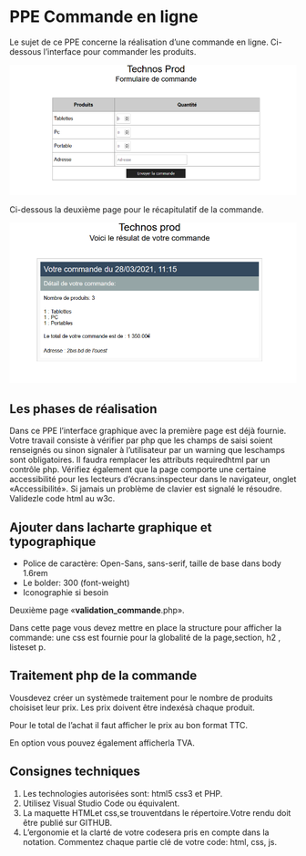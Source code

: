 # PPE Commande en ligne

Le sujet de ce PPE concerne la réalisation d’une commande en ligne. Ci-dessous l’interface pour commander les produits.

![Formulaire de commande](https://raw.githubusercontent.com/NicoLarson/PPE_commande/main/public/asset/story/commande.PNG)

Ci-dessous la deuxième page pour le récapitulatif de la commande.

![Résultat de la commande](https://raw.githubusercontent.com/NicoLarson/PPE_commande/main/public/asset/story/enregistrement.PNG)

## Les phases de réalisation
Dans ce PPE l’interface graphique avec la première page est déjà fournie. 
Votre travail consiste à vérifier par php que les champs de saisi soient renseignés ou sinon signaler à l’utilisateur par un warning que leschamps sont obligatoires. 
Il faudra remplacer les attributs requiredhtml par un contrôle php. 
Vérifiez également que la page comporte une certaine accessibilité pour les lecteurs d’écrans:inspecteur dans le navigateur, onglet «Accessibilité». 
Si jamais un problème de clavier est signalé le résoudre.
Validezle code html au w3c.

## Ajouter dans lacharte graphique et typographique
- Police de caractère: Open-Sans, sans-serif, taille de base dans body 1.6rem 
- Le bolder: 300 (font-weight)
- Iconographie si besoin

Deuxième page «**validation_commande**.php».

Dans cette page vous devez mettre en place la structure pour afficher la commande: une css est fournie pour la globalité de la page,section, h2 , listeset p.
## Traitement php de la commande
Vousdevez créer un systèmede traitement pour le nombre de produits choisiset leur prix. Les prix doivent être indexésà chaque produit.

Pour le total de l’achat il faut afficher le prix au bon format TTC.

En option vous pouvez également afficherla TVA.

## Consignes techniques
1. Les technologies autorisées sont: html5 css3 et PHP.
2. Utilisez Visual Studio Code ou équivalent.
3. La maquette HTMLet css,se trouventdans le répertoire.Votre rendu doit être publié sur GITHUB.
4. L’ergonomie et la clarté de votre codesera pris en compte dans la notation. Commentez chaque partie clé de votre code: html, css, js.
